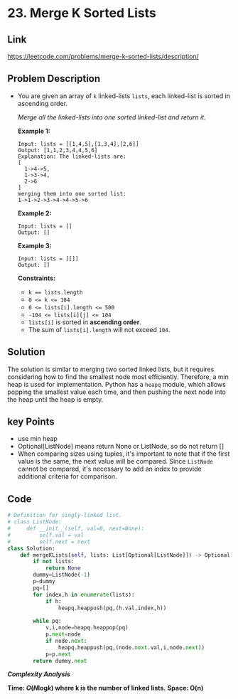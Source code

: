# 23. Merge K Sorted Lists

## Link

https://leetcode.com/problems/merge-k-sorted-lists/description/

## Problem Description

- You are given an array of `k` linked-lists `lists`, each linked-list is sorted in ascending order.

  *Merge all the linked-lists into one sorted linked-list and return it.*

   

  **Example 1:**

  ```
  Input: lists = [[1,4,5],[1,3,4],[2,6]]
  Output: [1,1,2,3,4,4,5,6]
  Explanation: The linked-lists are:
  [
    1->4->5,
    1->3->4,
    2->6
  ]
  merging them into one sorted list:
  1->1->2->3->4->4->5->6
  ```

  **Example 2:**

  ```
  Input: lists = []
  Output: []
  ```

  **Example 3:**

  ```
  Input: lists = [[]]
  Output: []
  ```

   

  **Constraints:**

  - `k == lists.length`
  - `0 <= k <= 104`
  - `0 <= lists[i].length <= 500`
  - `-104 <= lists[i][j] <= 104`
  - `lists[i]` is sorted in **ascending order**.
  - The sum of `lists[i].length` will not exceed `104`.

## Solution

The solution is similar to merging two sorted linked lists, but it requires considering how to find the smallest node most efficiently. Therefore, a min heap is used for implementation. Python has a `heapq` module, which allows popping the smallest value each time, and then pushing the next node into the heap until the heap is empty.

## key Points

* use min heap
* Optional[ListNode] means return None or ListNode, so do not return []
* When comparing sizes using tuples, it's important to note that if the first value is the same, the next value will be compared. Since `ListNode` cannot be compared, it's necessary to add an index to provide additional criteria for comparison.

## Code

``` py
# Definition for singly-linked list.
# class ListNode:
#     def __init__(self, val=0, next=None):
#         self.val = val
#         self.next = next
class Solution:
    def mergeKLists(self, lists: List[Optional[ListNode]]) -> Optional[ListNode]:
        if not lists:
            return None
        dummy=ListNode(-1)
        p=dummy
        pq=[]
        for index,h in enumerate(lists):
            if h:
                heapq.heappush(pq,(h.val,index,h))
        
        while pq:
            v,i,node=heapq.heappop(pq)
            p.next=node
            if node.next:
                heapq.heappush(pq,(node.next.val,i,node.next))
            p=p.next
        return dummy.next
```

***Complexity Analysis***

**Time: *O*(*N*log*k*) where k is the number of linked lists.**
**Space: O(n)**

